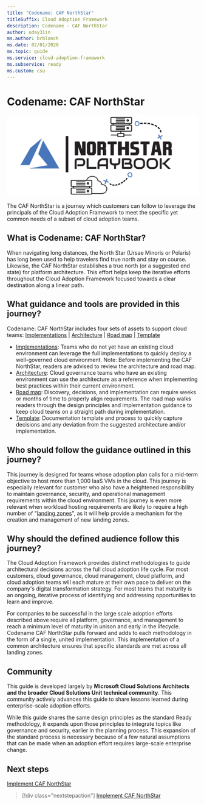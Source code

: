 ```yaml
---
title: "Codename: CAF NorthStar"
titleSuffix: Cloud Adoption Framework
description: Codename - CAF NorthStar
author: uday31in
ms.author: brblanch
ms.date: 02/01/2020
ms.topic: guide
ms.service: cloud-adoption-framework
ms.subservice: ready
ms.custom: csu
---
```


# Codename: CAF NorthStar

![CAF CAF NorthStar architecture guide](./media/icon.png)

The CAF NorthStar is a journey which customers can follow to leverage the principals of the Cloud Adoption Framework to meet the specific yet common needs of a subset of cloud adoption teams.

## What is Codename: CAF NorthStar?

When navigating long distances, the North Star (Ursae Minoris or Polaris) has long been used to help travelers find true north and stay on course. Likewise, the CAF NorthStar establishes a true north (or a suggested end state) for platform architecture. This effort helps keep the iterative efforts throughout the Cloud Adoption Framework focused towards a clear destination along a linear path.

## What guidance and tools are provided in this journey?

Codename: CAF NorthStar includes four sets of assets to support cloud teams: [Implementations](./implementation.md) | [Architecture](./architecture.md) | [Road map](./roadmap.md) | [Template](./template.md)

- [Implementations](./implementation.md): Teams who do not yet have an existing cloud environment can leverage the full implementations to quickly deploy a well-governed cloud environment. Note: Before implementing the CAF NorthStar, readers are advised to review the architecture and road map.
- [Architecture](./architecture.md): Cloud governance teams who have an existing environment can use the  architecture as a reference when implementing best practices within their current environment.
- [Road map](./roadmap.md): Discovery, decisions, and implementation can require weeks or months of time to properly align requirements. The road map walks readers through the design principles and implementation guidance to keep cloud teams on a straight path during implementation.
- [Template](./template.md): Documentation template and process to quickly capture decisions and any deviation from the suggested architecture and/or implementation.

## Who should follow the guidance outlined in this journey?

This journey is designed for teams whose adoption plan calls for a mid-term objective to host more than 1,000 IaaS VMs in the cloud. This journey is especially relevant for customer who also have a heightened responsibility to maintain governance, security, and operational management requirements within the cloud environment. This journey is even more relevant when workload hosting requirements are likely to require a high number of "[landing zones](../../ready/considerations/index.md)", as it will help provide a mechanism for the creation and management of new landing zones.

## Why should the defined audience follow this journey?

The Cloud Adoption Framework provides distinct methodologies to guide architectural decisions across the full cloud adoption life cycle. For most customers, cloud governance, cloud management, cloud platform, and cloud adoption teams will each mature at their own pace to deliver on the company's digital transformation strategy. For most teams that maturity is an ongoing, iterative process of identifying and addressing opportunities to learn and improve.

For companies to be successful in the large scale adoption efforts described above require all platform, governance, and management to reach a minimum level of maturity in unison and early in the lifecycle. Codename CAF NorthStar pulls forward and adds to each methodology in the form of a single, united implementation. This implementation of a common architecture ensures that specific standards are met across all landing zones.

## Community

This guide is developed largely by **Microsoft Cloud Solutions Architects and the broader Cloud Solutions Unit technical community**. This community actively advances this guide to share lessons learned during enterprise-scale adoption efforts.

While this guide shares the same design principles as the standard Ready methodology, it expands upon those principles to integrate topics like governance and security, earlier in the planning process. This expansion of the standard process is necessary because of a few natural assumptions that can be made when an adoption effort requires large-scale enterprise change.

## Next steps

[Implement CAF NorthStar](./implementation.md)

> [!div class="nextstepaction"]
> [Implement CAF NorthStar](./implementation.md)
